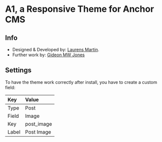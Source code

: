 # A1, a Responsive Theme for Anchor CMS


## Info

* Designed & Developed by: [Laurens Martin](http://laurensmartin.com).
* Further work by: [Gideon MW Jones](http://gideonjon.es)

## Settings

To have the theme work correctly after install, you have to create a custom field:

| Key   | Value      |
|:------|:-----------|
| Type  | Post       |
| Field | Image      |
| Key   | post_image |
| Label | Post Image |





